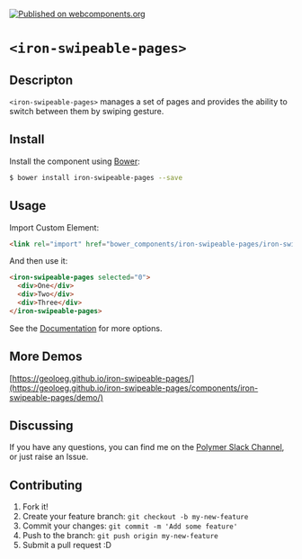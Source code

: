 [![Published on webcomponents.org](https://img.shields.io/badge/webcomponents.org-published-blue.svg?style=flat-square)](https://www.webcomponents.org/element/GeoloeG/iron-swipeable-pages)

# `<iron-swipeable-pages>`

## Descripton

`<iron-swipeable-pages>` manages a set of pages and provides the ability to switch between them by swiping gesture.

## Install

Install the component using [Bower](http://bower.io/):

```sh
$ bower install iron-swipeable-pages --save
```

## Usage

Import Custom Element:

```html
<link rel="import" href="bower_components/iron-swipeable-pages/iron-swipeable-pages.html">
```

And then use it:

<!---
```
<custom-element-demo>
  <template>
    <link rel="import" href="numbro-element.html">
	  <next-code-block></next-code-block>
  </template>
</custom-element-demo>
```
-->
```html
<iron-swipeable-pages selected="0">
  <div>One</div>
  <div>Two</div>
  <div>Three</div>
</iron-swipeable-pages>
```

See the [Documentation](https://geoloeg.github.io/iron-swipeable-pages/) for more options.

## More Demos

[https://geoloeg.github.io/iron-swipeable-pages/](https://geoloeg.github.io/iron-swipeable-pages/components/iron-swipeable-pages/demo/)

## Discussing

If you have any questions, you can find me on the [Polymer Slack Channel](https://polymer.slack.com/), or just raise an Issue.

## Contributing

1. Fork it!
2. Create your feature branch: `git checkout -b my-new-feature`
3. Commit your changes: `git commit -m 'Add some feature'`
4. Push to the branch: `git push origin my-new-feature`
5. Submit a pull request :D
